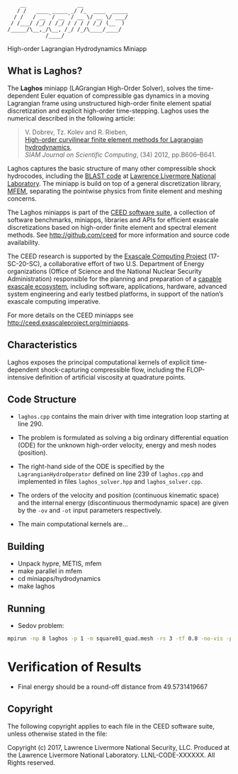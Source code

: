         __                __
       / /   ____ _____ _/ /_  ____  _____
      / /   / __ `/ __ `/ __ \/ __ \/ ___/
     / /___/ /_/ / /_/ / / / / /_/ (__  )
    /_____/\__,_/\__, /_/ /_/\____/____/
                /____/

 High-order Lagrangian Hydrodynamics Miniapp


## What is Laghos?

The **Laghos** miniapp (LAGrangian High-Order Solver), solves the
time-dependent Euler equation of compressible gas dynamics in a moving
Lagrangian frame using unstructured high-order finite element spatial
discretization and explicit high-order time-stepping.  Laghos uses the
numerical described in the following article:

> V. Dobrev, Tz. Kolev and R. Rieben,<br>
> [High-order curvilinear finite element methods for Lagrangian hydrodynamics](https://doi.org/10.1137/120864672), <br>
> *SIAM Journal on Scientific Computing*, (34) 2012, pp.B606–B641.

Laghos captures the basic structure of many other compressible shock
hydrocodes, including the [BLAST code](http://llnl.gov/casc/blast) at
[Lawrence Livermore National Laboratory](http://llnl.gov). The miniapp
is build on top of a general discretization library, [MFEM](http://mfem.org),
separating the pointwise physics from finite element and meshing concerns.

The Laghos miniapps is part of the [CEED software suite](http://ceed.exascaleproject.org/software),
a collection of software benchmarks, miniapps, libraries and APIs for
efficient exascale discretizations based on high-order finite element
and spectral element methods. See http://github.com/ceed for more
information and source code availability.

The CEED research is supported by the [Exascale Computing Project](https://exascaleproject.org/exascale-computing-project)
(17-SC-20-SC), a collaborative effort of two U.S. Department of Energy
organizations (Office of Science and the National Nuclear Security
Administration) responsible for the planning and preparation of a
[capable exascale ecosystem](https://exascaleproject.org/what-is-exascale),
including software, applications, hardware, advanced system engineering and early
testbed platforms, in support of the nation’s exascale computing imperative.

For more details on the CEED miniapps see http://ceed.exascaleproject.org/miniapps.

## Characteristics

Laghos exposes the principal computational kernels of explicit
time-dependent shock-capturing compressible flow, including the
FLOP-intensive definition of artificial viscosity at quadrature points.

## Code Structure

- `laghos.cpp` contains the main driver with time integration loop
  starting at line 290.

- The problem is formulated as solving a big ordinary differential
  equation (ODE) for the unknown high-order velocity, energy and mesh
  nodes (position).

- The right-hand side of the ODE is specified by the
  `LagrangianHydroOperator` defined on line 239 of `laghos.cpp` and
  implemented in files `laghos_solver.hpp` and `laghos_solver.cpp`.

- The orders of the velocity and position (continuous kinematic space)
  and the internal energy (discontinuous thermodynamic space) are given
  by the `-ov` and `-ot` input parameters respectively.

- The main computational kernels are...

## Building

- Unpack hypre, METIS, mfem
- make parallel in mfem
- cd miniapps/hydrodynamics
- make laghos

## Running

- Sedov problem:

```sh
mpirun -np 8 laghos -p 1 -m square01_quad.mesh -rs 3 -tf 0.8 -no-vis -pa
```

# Verification of Results

- Final energy should be a round-off distance from 49.5731419667

## Copyright

The following copyright applies to each file in the CEED software suite,
unless otherwise stated in the file:

Copyright (c) 2017, Lawrence Livermore National Security, LLC. Produced at the
Lawrence Livermore National Laboratory. LLNL-CODE-XXXXXX. All Rights reserved.

